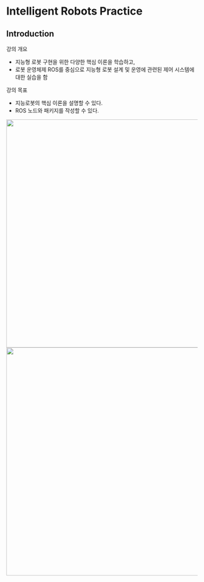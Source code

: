# **Intelligent Robots Practice** 

## Introduction

강의 개요
- 지능형 로봇 구현을 위한 다양한 핵심 이론을 학습하고,
- 로봇 운영체제 ROS를 중심으로 지능형 로봇 설계 및 운영에 관련된 제어 시스템에 대한 실습을 함

강의 목표
- 지능로봇의 핵심 이론을 설명할 수 있다.
- ROS 노드와 패키지를 작성할 수 있다.

<img src="./intelligent robots.jpg"  width="900" height="600">
<img src="./intelligent robots2.jpg"  width="900" height="600">
</p>

